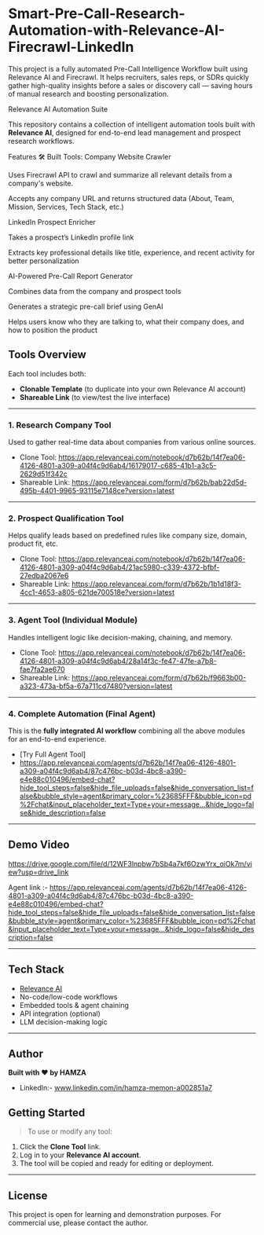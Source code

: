 # Smart-Pre-Call-Research-Automation-with-Relevance-AI-Firecrawl-LinkedIn
This project is a fully automated Pre-Call Intelligence Workflow built using Relevance AI and Firecrawl. It helps recruiters, sales reps, or SDRs quickly gather high-quality insights before a sales or discovery call — saving hours of manual research and boosting personalization.

Relevance AI Automation Suite

This repository contains a collection of intelligent automation tools built with **Relevance AI**, designed for end-to-end lead management and prospect research workflows.


 Features
🛠 Built Tools:
Company Website Crawler 

Uses Firecrawl API to crawl and summarize all relevant details from a company's website.

Accepts any company URL and returns structured data (About, Team, Mission, Services, Tech Stack, etc.)

LinkedIn Prospect Enricher 

Takes a prospect’s LinkedIn profile link

Extracts key professional details like title, experience, and recent activity for better personalization

AI-Powered Pre-Call Report Generator 

Combines data from the company and prospect tools

Generates a strategic pre-call brief using GenAI

Helps users know who they are talking to, what their company does, and how to position the product



##  Tools Overview

Each tool includes both:
-  **Clonable Template** (to duplicate into your own Relevance AI account)
-  **Shareable Link** (to view/test the live interface)

---

###  1. Research Company Tool  
Used to gather real-time data about companies from various online sources.

-  Clone Tool: https://app.relevanceai.com/notebook/d7b62b/14f7ea06-4126-4801-a309-a04f4c9d6ab4/16179017-c685-41b1-a3c5-2629d51f342c
-  Shareable Link: https://app.relevanceai.com/form/d7b62b/bab22d5d-495b-4401-9965-93115e7148ce?version=latest

---

###  2. Prospect Qualification Tool  
Helps qualify leads based on predefined rules like company size, domain, product fit, etc.

-  Clone Tool: https://app.relevanceai.com/notebook/d7b62b/14f7ea06-4126-4801-a309-a04f4c9d6ab4/21ac5980-c339-4372-bfbf-27edba2067e6
-  Shareable Link: https://app.relevanceai.com/form/d7b62b/1b1d18f3-4cc1-4653-a805-621de700518e?version=latest

---

###  3. Agent Tool (Individual Module)  
Handles intelligent logic like decision-making, chaining, and memory.

-  Clone Tool: https://app.relevanceai.com/notebook/d7b62b/14f7ea06-4126-4801-a309-a04f4c9d6ab4/28a14f3c-fe47-47fe-a7b8-fae7fa2ae670 
-  Shareable Link: https://app.relevanceai.com/form/d7b62b/f9663b00-a323-473a-bf5a-67a711cd7480?version=latest

---

###  4. Complete Automation (Final Agent)  
This is the **fully integrated AI workflow** combining all the above modules for an end-to-end experience.

-  [Try Full Agent Tool]
-  https://app.relevanceai.com/agents/d7b62b/14f7ea06-4126-4801-a309-a04f4c9d6ab4/87c476bc-b03d-4bc8-a390-e4e88c010496/embed-chat?hide_tool_steps=false&hide_file_uploads=false&hide_conversation_list=false&bubble_style=agent&primary_color=%23685FFF&bubble_icon=pd%2Fchat&input_placeholder_text=Type+your+message...&hide_logo=false&hide_description=false

---

##  Demo Video 

https://drive.google.com/file/d/12WF3lnpbw7bSb4a7kf6OzwYrx_oiOk7m/view?usp=drive_link


Agent link :-  https://app.relevanceai.com/agents/d7b62b/14f7ea06-4126-4801-a309-a04f4c9d6ab4/87c476bc-b03d-4bc8-a390-e4e88c010496/embed-chat?hide_tool_steps=false&hide_file_uploads=false&hide_conversation_list=false&bubble_style=agent&primary_color=%23685FFF&bubble_icon=pd%2Fchat&input_placeholder_text=Type+your+message...&hide_logo=false&hide_description=false

---

##  Tech Stack

- [Relevance AI](https://relevanceai.com/)
- No-code/low-code workflows
- Embedded tools & agent chaining
- API integration (optional)
- LLM decision-making logic

---

##  Author

**Built with ❤️ by HAMZA**


-  LinkedIn:- www.linkedin.com/in/hamza-memon-a002851a7



##  Getting Started

> To use or modify any tool:
1. Click the **Clone Tool** link.
2. Log in to your **Relevance AI account**.
3. The tool will be copied and ready for editing or deployment.

---

##  License

This project is open for learning and demonstration purposes. For commercial use, please contact the author.
